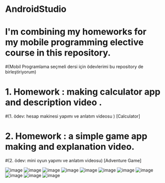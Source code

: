 # AndroidStudio
# I'm combining my homeworks for my mobile programming elective course in this repository.
#(Mobil Programlama seçmeli dersi için  ödevlerimi bu repository de birleştiriyorum)
# 1. Homework : making calculator app and description video .
#(1. ödev: hesap makinesi yapımı ve anlatım videosu ) [Calculator]
# 2. Homework : a simple game app making and explanation video.
#(2. ödev: mini oyun yapımı ve anlatım videosu) [Adventure Game]

![image](https://user-images.githubusercontent.com/108748961/236155192-5dec4d58-0594-4140-ad6b-2c4222cc815d.png)
![image](https://user-images.githubusercontent.com/108748961/236157039-ad5d4caa-07ae-4541-bcee-b08134c38003.png)
![image](https://user-images.githubusercontent.com/108748961/236155412-e214c858-67fe-452c-a719-0f6eb7ffd265.png)
![image](https://user-images.githubusercontent.com/108748961/236155490-c29c9b2f-0002-466c-a4ca-7c325b38ac0d.png)
![image](https://user-images.githubusercontent.com/108748961/236155536-f6c09b76-754e-4bc5-af13-b48dca08412f.png)
![image](https://user-images.githubusercontent.com/108748961/236155605-71afdf75-77ff-47ac-b187-da50c766c04f.png)
![image](https://user-images.githubusercontent.com/108748961/236155669-7506f079-f132-40c0-93be-19fce588a071.png)
![image](https://user-images.githubusercontent.com/108748961/236155718-03bc5907-9692-4f17-8049-fbcbff9c0954.png)
![image](https://user-images.githubusercontent.com/108748961/236155760-bd27332a-8a4b-4156-b89c-d36f219865e8.png)
![image](https://user-images.githubusercontent.com/108748961/236155793-107812c9-ad36-40b3-b51f-0580bd806002.png)
![image](https://user-images.githubusercontent.com/108748961/236155824-31733977-e9b9-4b1f-8b47-394bcc2927f6.png)

